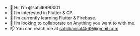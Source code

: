 - 👋 Hi, I’m @sahil9990001
- 👀 I’m interested in Flutter & CP.
- 🌱 I’m currently learning Flutter & Firebase.
- 💞️ I’m looking to collaborate on Anything you want to with me.
- 📫 You can reach me at sahilbansal4569@gmail.com 

<!---
sahil9990001/sahil9990001 is a ✨ special ✨ repository because its `README.md` (this file) appears on your GitHub profile.
You can click the Preview link to take a look at your changes.
--->
